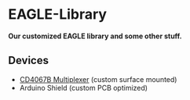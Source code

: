 # EAGLE-Library

**Our customized EAGLE library and some other stuff.**

## Devices

- [CD4067B Multiplexer](http://www.ti.com/lit/ds/symlink/cd4067b.pdf) (custom surface mounted)
- Arduino Shield (custom PCB optimized)
